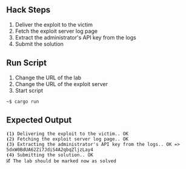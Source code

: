 ## Hack Steps

1. Deliver the exploit to the victim
2. Fetch the exploit server log page
3. Extract the administrator's API key from the logs
4. Submit the solution

## Run Script

1. Change the URL of the lab
2. Change the URL of the exploit server
3. Start script

```
~$ cargo run
```

## Expected Output

```
⦗1⦘ Delivering the exploit to the victim.. OK
⦗2⦘ Fetching the exploit server log page.. OK
⦗3⦘ Extracting the administrator's API key from the logs.. OK => 5dxW0BdUA62Zi7JdiS4A2qbqZljzLay4
⦗4⦘ Submitting the solution.. OK
🗹 The lab should be marked now as solved
```
